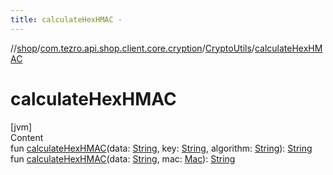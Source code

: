 ```yaml
---
title: calculateHexHMAC -
---
```

//[shop](../../../index.md)/[com.tezro.api.shop.client.core.cryption](../index.md)/[CryptoUtils](index.md)/[calculateHexHMAC](calculate-hex-h-m-a-c.md)



# calculateHexHMAC  
[jvm]  
Content  
fun [calculateHexHMAC](calculate-hex-h-m-a-c.md)(data: [String](https://kotlinlang.org/api/latest/jvm/stdlib/kotlin/-string/index.html), key: [String](https://kotlinlang.org/api/latest/jvm/stdlib/kotlin/-string/index.html), algorithm: [String](https://kotlinlang.org/api/latest/jvm/stdlib/kotlin/-string/index.html)): [String](https://kotlinlang.org/api/latest/jvm/stdlib/kotlin/-string/index.html)  
fun [calculateHexHMAC](calculate-hex-h-m-a-c.md)(data: [String](https://kotlinlang.org/api/latest/jvm/stdlib/kotlin/-string/index.html), mac: [Mac](https://docs.oracle.com/javase/8/docs/api/javax/crypto/Mac.html)): [String](https://kotlinlang.org/api/latest/jvm/stdlib/kotlin/-string/index.html)  



